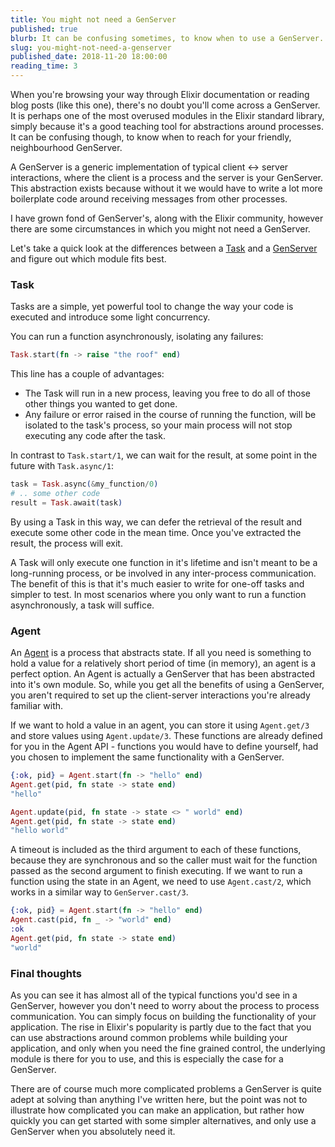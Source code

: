 ```yaml
---
title: You might not need a GenServer
published: true
blurb: It can be confusing sometimes, to know when to use a GenServer. There are a couple of modules, including Task and Agent that may fit your purpose better.
slug: you-might-not-need-a-genserver
published_date: 2018-11-20 18:00:00
reading_time: 3
---
```


When you're browsing your way through Elixir documentation or reading blog posts (like this one), there's no doubt you'll come across a GenServer. It is perhaps one of the most overused modules in the Elixir standard library, simply because it's a good teaching tool for abstractions around processes. It can be confusing though, to know when to reach for your friendly, neighbourhood GenServer.

A GenServer is a generic implementation of typical client <-> server interactions, where the client is a process and the server is your GenServer. This abstraction exists because without it we would have to write a lot more boilerplate code around receiving messages from other processes.

I have grown fond of GenServer's, along with the Elixir community, however there are some circumstances in which you might not need a GenServer.

Let's take a quick look at the differences between a [Task](https://hexdocs.pm/elixir/Task.html) and a [GenServer](https://hexdocs.pm/elixir/GenServer.html) and figure out which module fits best.

### Task
Tasks are a simple, yet powerful tool to change the way your code is executed and introduce some light concurrency.

You can run a function asynchronously, isolating any failures:
```elixir
Task.start(fn -> raise "the roof" end)
```
This line has a couple of advantages:
- The Task will run in a new process, leaving you free to do all of those other things you wanted to get done.
- Any failure or error raised in the course of running the function, will be isolated to the task's process, so your main process will not stop executing any code after the task.

In contrast to `Task.start/1`, we can wait for the result, at some point in the future with `Task.async/1`:
```elixir
task = Task.async(&my_function/0)
# .. some other code
result = Task.await(task)
``` 
By using a Task in this way, we can defer the retrieval of the result and execute some other code in the mean time. Once you've extracted the result, the process will exit.

A Task will only execute one function in it's lifetime and isn't meant to be a long-running process, or be involved in any inter-process communication. The benefit of this is that it's much easier to write for one-off tasks and simpler to test. In most scenarios where you only want to run a function asynchronously, a task will suffice.

### Agent
An [Agent](https://hexdocs.pm/elixir/Agent.html) is a process that abstracts state. If all you need is something to hold a value for a relatively short period of time (in memory), an agent is a perfect option. An Agent is actually a GenServer that has been abstracted into it's own module. So, while you get all the benefits of using a GenServer, you aren't required to set up the client-server interactions you're already familiar with.

If we want to hold a value in an agent, you can store it using `Agent.get/3` and store values using `Agent.update/3`. These functions are already defined for you in the Agent API - functions you would have to define yourself, had you chosen to implement the same functionality with a GenServer.

```elixir
{:ok, pid} = Agent.start(fn -> "hello" end)
Agent.get(pid, fn state -> state end)
"hello"

Agent.update(pid, fn state -> state <> " world" end)
Agent.get(pid, fn state -> state end)
"hello world"
```

A timeout is included as the third argument to each of these functions, because they are synchronous and so the caller must wait for the function passed as the second argument to finish executing. If we want to run a function using the state in an Agent, we need to use `Agent.cast/2`, which works in a similar way to `GenServer.cast/3`.

```elixir
{:ok, pid} = Agent.start(fn -> "hello" end)
Agent.cast(pid, fn _ -> "world" end)
:ok
Agent.get(pid, fn state -> state end)
"world"
```

### Final thoughts
As you can see it has almost all of the typical functions you'd see in a GenServer, however you don't need to worry about the process to process communication. You can simply focus on building the functionality of your application.
The rise in Elixir's popularity is partly due to the fact that you can use abstractions around common problems while building your application, and only when you need the fine grained control, the underlying module is there for you to use, and this is especially the case for a GenServer.

There are of course much more complicated problems a GenServer is quite adept at solving than anything I've written here, but the point was not to illustrate how complicated you can make an application, but rather how quickly you can get started with some simpler alternatives, and only use a GenServer when you absolutely need it.

